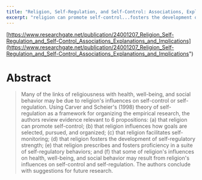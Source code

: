 ```yaml
---
title: "Religion, Self-Regulation, and Self-Control: Associations, Explanations, and Implications"
excerpt: "religion can promote self-control...fosters the development of self-regulatory strength...fosters proficiency in a suite of self-regulatory behaviors"
---
```

[https://www.researchgate.net/publication/24001207_Religion_Self-Regulation_and_Self-Control_Associations_Explanations_and_Implications](https://www.researchgate.net/publication/24001207_Religion_Self-Regulation_and_Self-Control_Associations_Explanations_and_Implications")

# Abstract

> Many of the links of religiousness with health, well-being, and social behavior may be due to religion's influences on self-control or self-regulation. Using Carver and Scheier's (1998) theory of self-regulation as a framework for organizing the empirical research, the authors review evidence relevant to 6 propositions: (a) that religion can promote self-control; (b) that religion influences how goals are selected, pursued, and organized; (c) that religion facilitates self-monitoring; (d) that religion fosters the development of self-regulatory strength; (e) that religion prescribes and fosters proficiency in a suite of self-regulatory behaviors; and (f) that some of religion's influences on health, well-being, and social behavior may result from religion's influences on self-control and self-regulation. The authors conclude with suggestions for future research.


